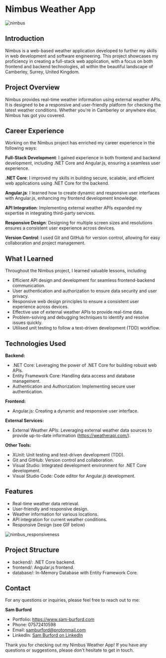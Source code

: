 # Nimbus Weather App

![nimbus](https://github.com/sam-burford/Nimbus_Weather_App/assets/60924660/f827a14a-1cb1-4323-ab62-a55047b34ac8)

## Introduction

Nimbus is a web-based weather application developed to further my skills in web development and software engineering. This project showcases my proficiency in creating a full-stack web application, with a focus on both frontend and backend technologies, all within the beautiful landscape of Camberley, Surrey, United Kingdom.

## Project Overview

Nimbus provides real-time weather information using external weather APIs. It is designed to be a responsive and user-friendly platform for checking the latest weather conditions. Whether you're in Camberley or anywhere else, Nimbus has got you covered.

## Career Experience

Working on the Nimbus project has enriched my career experience in the following ways:

**Full-Stack Development**: I gained experience in both frontend and backend development, including .NET Core and Angular.js, ensuring a seamless user experience.

**.NET Core**: I improved my skills in building secure, scalable, and efficient web applications using .NET Core for the backend.

**Angular.js**: I learned how to create dynamic and responsive user interfaces with Angular.js, enhancing my frontend development knowledge.

**API Integration**: Implementing external weather APIs expanded my expertise in integrating third-party services.

**Responsive Design**: Designing for multiple screen sizes and resolutions ensures a consistent user experience across devices.

**Version Control**: I used Git and GitHub for version control, allowing for easy collaboration and project management.

## What I Learned

Throughout the Nimbus project, I learned valuable lessons, including: 

- Efficient API design and development for seamless frontend-backend communication. 
- User authentication and authorization to ensure data security and user privacy. 
- Responsive web design principles to ensure a consistent user experience across devices. 
- Effective use of external weather APIs to provide real-time data. 
- Problem-solving and debugging techniques to identify and resolve issues quickly.
- Utilised unit testing to follow a test-driven development (TDD) workflow. 

## Technologies Used

**Backend:**

- .NET Core: Leveraging the power of .NET Core for building robust web APIs.
- Entity Framework Core: Handling data access and database management.
- Authentication and Authorization: Implementing secure user authentication.

**Frontend:**

- Angular.js: Creating a dynamic and responsive user interface. 

**External Services:**

- External Weather APIs: Leveraging external weather data sources to provide up-to-date information (https://weatherapi.com/). 

**Other Tools:**

- XUnit: Unit testing and test-driven development (TDD). 
- Git and GitHub: Version control and collaboration.
- Visual Studio: Integrated development environment for .NET Core development.
- Visual Studio Code: Code editor for Angular.js development.

## Features

- Real-time weather data retrieval. 
- User-friendly and responsive design. 
- Weather information for various locations. 
- API integration for current weather conditions.
- Responsive Design (see GIF below)

![nimbus_responsiveness](https://github.com/sam-burford/Nimbus_Weather_App/assets/60924660/4d9b8820-2071-45b3-80c3-46e390b7ea1d)


## Project Structure

- backend/: .NET Core backend.
- frontend/: Angular.js frontend.
- database/: In-Memory Database with Entity Framework Core.

## Contact

For any questions or inquiries, please feel free to reach out to me: 

**Sam Burford**
- Portfolio: https://www.sam-burford.com
- Phone: 07572410598
- Email: samburford@protonmail.com
- LinkedIn: [Sam Burford on LinkedIn](https://www.linkedin.com/in/sam-burford)

Thank you for checking out my Nimbus Weather App! If you have any questions or suggestions, please don't hesitate to get in touch. 
